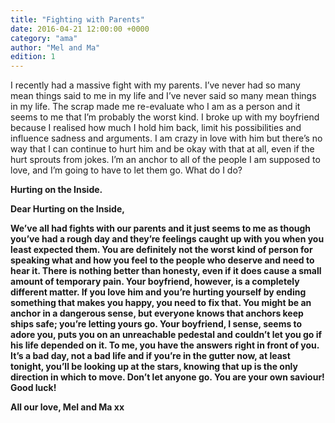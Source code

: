 ```yaml
---
title: "Fighting with Parents"
date: 2016-04-21 12:00:00 +0000
category: "ama"
author: "Mel and Ma"
edition: 1
---
```

I recently had a massive fight with my parents. I’ve never had so many mean things said to me in my life and I’ve never said so many mean things in my life. The scrap made me re-evaluate who I am as a person and it seems to me that I’m probably the worst kind. I broke up with my boyfriend because I realised how much I hold him back, limit his possibilities and influence sadness and arguments. I am crazy in love with him but there’s no way that I can continue to hurt him and be okay with that at all, even if the hurt sprouts from jokes. I’m an anchor to all of the people I am supposed to love, and I’m going to have to let them go. What do I do?

**Hurting on the Inside.**

**Dear Hurting on the Inside,**

**We’ve all had fights with our parents and it just seems to me as though you’ve had a rough day and they’re feelings caught up with you when you least expected them. You are definitely not the worst kind of person for speaking what and how you feel to the people who deserve and need to hear it. There is nothing better than honesty, even if it does cause a small amount of temporary pain. Your boyfriend, however, is a completely different matter. If you love him and you’re hurting yourself by ending something that makes you happy, you need to fix that. You might be an anchor in a dangerous sense, but everyone knows that anchors keep ships safe; you’re letting yours go. Your boyfriend, I sense, seems to adore you, puts you on an unreachable pedestal and couldn’t let you go if his life depended on it. To me, you have the answers right in front of you. It’s a bad day, not a bad life and if you’re in the gutter now, at least tonight, you’ll be looking up at the stars, knowing that up is the only direction in which to move. Don’t let anyone go. You are your own saviour! Good luck!**

**All our love, Mel and Ma xx**
